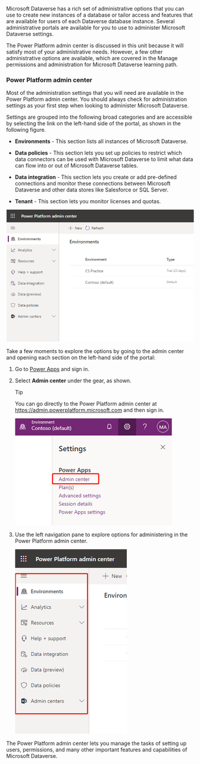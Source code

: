 Microsoft Dataverse has a rich set of administrative options that you can use
to create new instances of a database or tailor access and features
that are available for users of each Dataverse database instance.
Several administrative portals are available for you to use to
administer Microsoft Dataverse settings. 

The Power Platform admin center is discussed in this unit because it will satisfy most of 
your administrative needs. However, a few other administrative options are available, 
which are covered in the Manage permissions and administration for Microsoft Dataverse 
learning path. 

### Power Platform admin center

Most of the administration settings that you will need are available in the
Power Platform admin center. You should always check for administration
settings as your first step when looking to administer Microsoft Dataverse.

Settings are grouped into the following broad categories and are accessible
by selecting the link on the left-hand side of the portal, as shown
in the following figure.

-   **Environments** - This section lists all instances of Microsoft Dataverse.

-   **Data policies** - This section lets you set up policies to restrict
    which data connectors can be used with Microsoft Dataverse to limit
    what data can flow into or out of Microsoft Dataverse tables.

-   **Data integration** - This section lets you create or add pre-defined
    connections and monitor these connections between Microsoft Dataverse and other data stores like Salesforce or SQL Server.

-   **Tenant** - This section lets you monitor licenses and quotas.

![Environment Listing](../media/list-environments.png)

Take a few moments to explore the options by going to the admin center
and opening each section on the left-hand side of the portal:

1.  Go to [Power Apps](https://www.powerapps.com) and sign in.

2.  Select **Admin center** under the gear, as shown.

    > [!TIP]
    > You can go directly to the Power Platform admin center at <https://admin.powerplatform.microsoft.com> and then sign in.

    ![Gear menu admin center selection](../media/admin-center.png)   

3.  Use the left navigation pane to explore options for administering in the Power Platform admin center. 

    ![Admin menu options in Power Platform](../media/admin-menu-options.png)

The Power Platform admin center lets you manage the tasks of setting up users, permissions, and many other important features and
capabilities of Microsoft Dataverse. 
